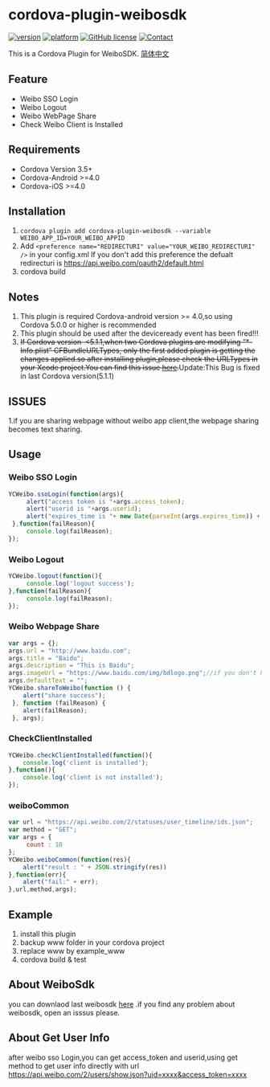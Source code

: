 # cordova-plugin-weibosdk
[![version](https://img.shields.io/badge/version-0.3.5-blue.svg?style=flat)](https://github.com/iVanPan/cordova_weibo)
[![platform](https://img.shields.io/badge/platform-iOS%2FAndroid-lightgrey.svg?style=flat)](https://github.com/iVanPan/cordova_weibo)
[![GitHub license](https://img.shields.io/github/license/mashape/apistatus.svg?style=flat)](https://github.com/iVanPan/cordova_weibo/blob/master/LICENSE)
[![Contact](https://img.shields.io/badge/contact-Van-green.svg?style=flat)](http://VanPan.me)

This is a Cordova Plugin for WeiboSDK. [简体中文](https://github.com/iVanPan/cordova_weibo/blob/master/README_ZH.md)  

## Feature
- Weibo SSO Login
- Weibo Logout
- Weibo WebPage Share
- Check Weibo Client is Installed

## Requirements
- Cordova Version 3.5+
- Cordova-Android >=4.0
- Cordova-iOS >=4.0			

## Installation
1. ```cordova plugin add cordova-plugin-weibosdk --variable WEIBO_APP_ID=YOUR_WEIBO_APPID```
2. Add ```<preference name="REDIRECTURI" value="YOUR_WEIBO_REDIRECTURI" />``` in your config.xml If you don't add this preference the defualt redirecturi is https://api.weibo.com/oauth2/default.html               
3. cordova build


## Notes
1. This plugin is required Cordova-android version >= 4.0,so using Cordova  5.0.0 or higher is recommended
2. This plugin should be used after the deviceready event has been fired!!!				
3. ~~If Cordova version  <5.1.1,when two Cordova plugins are modifying “*-Info.plist” CFBundleURLTypes, only the first added plugin is getting the changes applied.so after installing plugin,please check the URLTypes in your Xcode project.You can find this issue [here](https://issues.apache.org/jira/browse/CB-8007).~~Update:This Bug is fixed in last Cordova version(5.1.1)				
## ISSUES						
1.if you are sharing webpage without weibo app client,the webpage sharing becomes text sharing.

## Usage

### Weibo SSO Login
```Javascript
YCWeibo.ssoLogin(function(args){
     alert("access token is "+args.access_token);
     alert("userid is "+args.userid);
     alert("expires_time is "+ new Date(parseInt(args.expires_time)) + " TimeStamp is " +args.expires_time);
 },function(failReason){
     console.log(failReason);
});
```
### Weibo Logout

```Javascript
YCWeibo.logout(function(){
     console.log('logout success');
},function(failReason){
     console.log(failReason);
});
```
### Weibo Webpage Share

```Javascript
var args = {};
args.url = "http://www.baidu.com";
args.title = "Baidu";
args.description = "This is Baidu";
args.imageUrl = "https://www.baidu.com/img/bdlogo.png";//if you don't have imageUrl,for android http://www.sinaimg.cn/blog/developer/wiki/LOGO_64x64.png will be the defualt one
args.defaultText = "";
YCWeibo.shareToWeibo(function () {
    alert("share success");
 }, function (failReason) {
    alert(failReason);
 }, args);
```
### CheckClientInstalled
```Javascript
YCWeibo.checkClientInstalled(function(){
    console.log('client is installed');
},function(){
    console.log('client is not installed');
});
```
### weiboCommon
```Javascript
var url = "https://api.weibo.com/2/statuses/user_timeline/ids.json";
var method = "GET";
var args = {
     count : 10
};
YCWeibo.weiboCommon(function(res){
    alert("result : " + JSON.stringify(res))
},function(err){
    alert("fail:" + err);
},url,method,args);
```

## Example			
1. install this plugin
2. backup www folder in your cordova project
3. replace www by example_www
4. cordova build & test


## About WeiboSdk
you can downlaod last weibosdk [here](https://github.com/sinaweibosdk) .if you find any problem about weibosdk, open an isssus please.

## About Get User Info
after weibo sso Login,you can get access_token and userid,using get method to get user info directly with url https://api.weibo.com/2/users/show.json?uid=xxxx&access_token=xxxx
